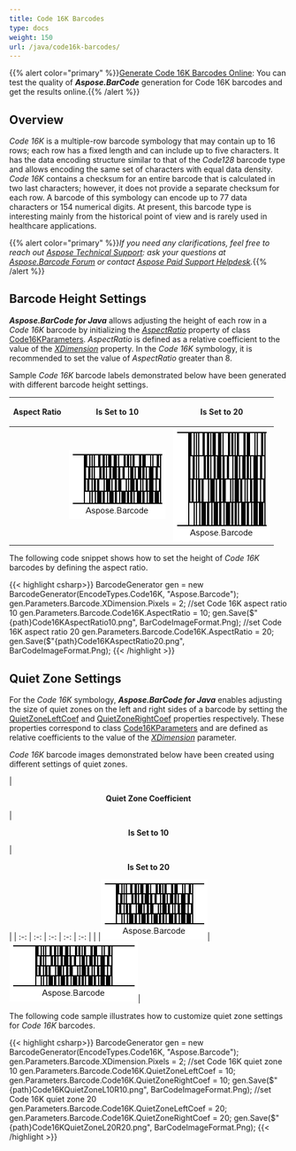 ```yaml
---
title: Code 16K Barcodes
type: docs
weight: 150
url: /java/code16k-barcodes/
---
```

{{% alert color="primary" %}}[Generate Code 16K Barcodes Online](https://products.aspose.app/barcode/generate/code16k): You can test the quality of ***Aspose.BarCode*** generation for Code 16K barcodes and get the results online.{{% /alert %}}

## **Overview**
*Code 16K* is a multiple-row barcode symbology that may contain up to 16 rows; each row has a fixed length and can include up to five characters. It has the data encoding structure similar to that of the *Code128* barcode type and allows encoding the same set of characters with equal data density. *Code 16K* contains a checksum for an entire barcode that is calculated in two last characters; however, it does not provide a separate checksum for each row. A barcode of this symbology can encode up to 77 data characters or 154 numerical digits. At present, this barcode type is interesting mainly from the historical point of view and is rarely used in healthcare applications.
  
{{% alert color="primary" %}}*If you need any clarifications, feel free to reach out [Aspose Technical Support](/barcode/java/technical-support/): ask your questions at [Aspose.Barcode Forum](https://forum.aspose.com/c/barcode/13) or contact [Aspose Paid Support Helpdesk](https://helpdesk.aspose.com/).*{{% /alert %}}

## **Barcode Height Settings**
***Aspose.BarCode for Java*** allows adjusting the height of each row in a *Code 16K* barcode by initializing the [*AspectRatio*]() property of class [Code16KParameters](). *AspectRatio* is defined as a relative coefficient to the value of the [*XDimension*]() property. In the *Code 16K* symbology, it is recommended to set the value of *AspectRatio* greater than 8.  
  
Sample *Code 16K* barcode labels demonstrated below have been generated with different barcode height settings. 
  
|<p align="center">**Aspect Ratio**</p>|<p align="center">**Is Set to 10**</p>|<p align="center">**Is Set to 20**</p>|
| :-: | :-: | :-: |
| |<img src="code16kaspectratio10.png">|<img src="code16kaspectratio20.png">|
  
The following code snippet shows how to set the height of *Code 16K* barcodes by defining the aspect ratio.
  
{{< highlight csharp>}}
BarcodeGenerator gen = new BarcodeGenerator(EncodeTypes.Code16K, "Aspose.Barcode");
gen.Parameters.Barcode.XDimension.Pixels = 2;
//set Code 16K aspect ratio 10
gen.Parameters.Barcode.Code16K.AspectRatio = 10;
gen.Save($"{path}Code16KAspectRatio10.png", BarCodeImageFormat.Png);
//set Code 16K aspect ratio 20
gen.Parameters.Barcode.Code16K.AspectRatio = 20;
gen.Save($"{path}Code16KAspectRatio20.png", BarCodeImageFormat.Png);
{{< /highlight >}}

## **Quiet Zone Settings**
For the *Code 16K* symbology, ***Aspose.BarCode for Java*** enables adjusting the size of quiet zones on the left and right sides of a barcode by setting the [QuietZoneLeftCoef]() and [QuietZoneRightCoef]() properties respectively. These properties correspond to class [Code16KParameters]() and are defined as relative coefficients to the value of the [*XDimension*]() parameter.  
  
*Code 16K* barcode images demonstrated below have been created using different settings of quiet zones.
  
|<p align="center">**Quiet Zone Coefficient**</p>|<p align="center">**Is Set to 10**</p>|<p align="center">**Is Set to 20**</p>|
| :-: | :-: | :-: | :-: | :-: |
| |<img src="code16kquietzonel10r10.png">|<img src="code16kquietzonel20r20.png">|
  
The following code sample illustrates how to customize quiet zone settings for *Code 16K* barcodes.
  
{{< highlight csharp>}}
BarcodeGenerator gen = new BarcodeGenerator(EncodeTypes.Code16K, "Aspose.Barcode");
gen.Parameters.Barcode.XDimension.Pixels = 2;
//set Code 16K quiet zone 10
gen.Parameters.Barcode.Code16K.QuietZoneLeftCoef = 10;
gen.Parameters.Barcode.Code16K.QuietZoneRightCoef = 10;
gen.Save($"{path}Code16KQuietZoneL10R10.png", BarCodeImageFormat.Png);
//set Code 16K quiet zone 20
gen.Parameters.Barcode.Code16K.QuietZoneLeftCoef = 20;
gen.Parameters.Barcode.Code16K.QuietZoneRightCoef = 20;
gen.Save($"{path}Code16KQuietZoneL20R20.png", BarCodeImageFormat.Png);
{{< /highlight >}}